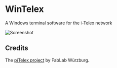 # WinTelex
A Windows terminal software for the i-Telex network

![Screenshot](https://github.com/detlefgerhardt/WinTelex/blob/master/WinTelexScreen.png)

## Credits

The [piTelex project](https://github.com/fablab-wue/piTelex) by FabLab Würzburg.
